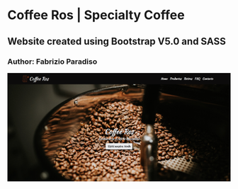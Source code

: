 # Coffee Ros | Specialty Coffee

## Website created using Bootstrap V5.0 and SASS

### Author: Fabrizio Paradiso

![Screenshoot](https://github.com/Fabrizio-Paradiso/Coffee-Ros/blob/master/imgs/screenshot.png)

